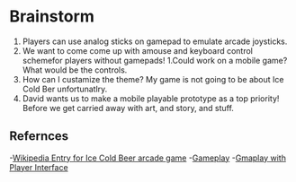 # Brainstorm
1. Players can use analog sticks on gamepad to emulate arcade joysticks.
1. We want to come come up with amouse and keyboard control schemefor players without gamepads!
1.Could work on a mobile game? What would be the controls. 
1. How can I custamize the theme? My game is not going to be about Ice Cold Ber unfortunatlry.
1. David wants us to make a mobile playable prototype as a top priority! Before we get carried away with art, and story, and stuff.
## Refernces
-[Wikipedia Entry for Ice Cold Beer arcade game](https://en.wikipedia.org/wiki/Ice_Cold_Beer)
-[Gameplay](https://www.youtube.com/watch?v=inukc57Br3E)
-[Gmaplay with Player Interface](https://www.youtube.com/watch?v=-uOwARIPkDc)

